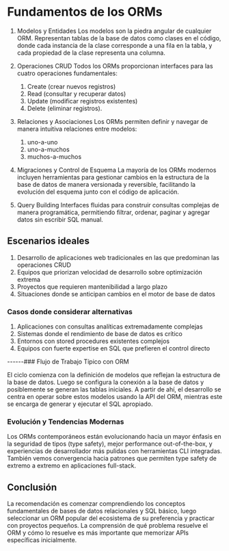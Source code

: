 # Fundamentos de los ORMs

1. Modelos y Entidades
    Los modelos son la piedra angular de cualquier ORM. Representan tablas de la base de datos como clases en el código, donde cada instancia de la clase corresponde a una fila en la tabla, y cada propiedad de la clase representa una columna.

2. Operaciones CRUD
    Todos los ORMs proporcionan interfaces para las cuatro operaciones fundamentales:
    1. Create (crear nuevos registros)
    2. Read (consultar y recuperar datos)
    3. Update (modificar registros existentes)
    4. Delete (eliminar registros).

3. Relaciones y Asociaciones
    Los ORMs permiten definir y navegar de manera intuitiva relaciones entre modelos:
    1. uno-a-uno
    2. uno-a-muchos
    3. muchos-a-muchos

4. Migraciones y Control de Esquema
    La mayoría de los ORMs modernos incluyen herramientas para gestionar cambios en la estructura de la base de datos de manera versionada y reversible, facilitando la evolución del esquema junto con el código de aplicación.

5. Query Building
    Interfaces fluidas para construir consultas complejas de manera programática, permitiendo filtrar, ordenar, paginar y agregar datos sin escribir SQL manual.

## Escenarios ideales

1. Desarrollo de aplicaciones web tradicionales en las que predominan las operaciones CRUD
2. Equipos que priorizan velocidad de desarrollo sobre optimización extrema
3. Proyectos que requieren mantenibilidad a largo plazo
4. Situaciones donde se anticipan cambios en el motor de base de datos

### Casos donde considerar alternativas

1. Aplicaciones con consultas analíticas extremadamente complejas
2. Sistemas donde el rendimiento de base de datos es crítico
3. Entornos con stored procedures existentes complejos
4. Equipos con fuerte expertise en SQL que prefieren el control directo

------### Flujo de Trabajo Típico con ORM

El ciclo comienza con la definición de modelos que reflejan la estructura de la base de datos. Luego se configura la conexión a la base de datos y posiblemente se generan las tablas iniciales. A partir de ahí, el desarrollo se centra en operar sobre estos modelos usando la API del ORM, mientras este se encarga de generar y ejecutar el SQL apropiado.

### Evolución y Tendencias Modernas

Los ORMs contemporáneos están evolucionando hacia un mayor énfasis en la seguridad de tipos (type safety), mejor performance out-of-the-box, y experiencias de desarrollador más pulidas con herramientas CLI integradas. También vemos convergencia hacia patrones que permiten type safety de extremo a extremo en aplicaciones full-stack.

## Conclusión

La recomendación es comenzar comprendiendo los conceptos fundamentales de bases de datos relacionales y SQL básico, luego seleccionar un ORM popular del ecosistema de su preferencia y practicar con proyectos pequeños. La comprensión de qué problema resuelve el ORM y cómo lo resuelve es más importante que memorizar APIs específicas inicialmente.

